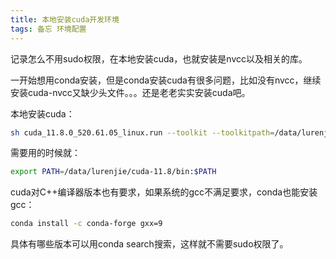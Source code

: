 ```yaml
---
title: 本地安装cuda开发环境
tags: 备忘 环境配置
---
```


记录怎么不用sudo权限，在本地安装cuda，也就安装是nvcc以及相关的库。
<!--more-->


一开始想用conda安装，但是conda安装cuda有很多问题，比如没有nvcc，继续安装cuda-nvcc又缺少头文件。。。还是老老实实安装cuda吧。


本地安装cuda：

```sh
sh cuda_11.8.0_520.61.05_linux.run --toolkit --toolkitpath=/data/lurenjie/cuda-11.8
```

需要用的时候就：

```sh
export PATH=/data/lurenjie/cuda-11.8/bin:$PATH
```

cuda对C++编译器版本也有要求，如果系统的gcc不满足要求，conda也能安装gcc：

```sh
conda install -c conda-forge gxx=9
```

具体有哪些版本可以用conda search搜索，这样就不需要sudo权限了。




